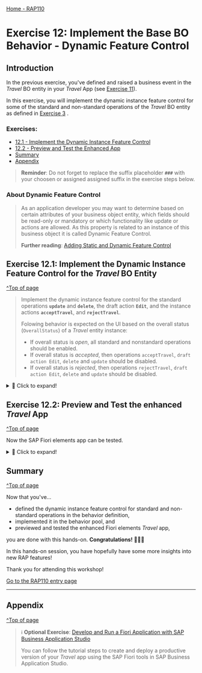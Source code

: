 [Home - RAP110](../../README.md)

# Exercise 12: Implement the Base BO Behavior - Dynamic Feature Control

## Introduction 
In the previous exercise, you've defined and raised a business event in the _Travel_ BO entity in your _Travel_ App (see [Exercise 11](../ex11/README.md)).

In this exercise, you will implement the dynamic instance feature control for some of the standard and non-standard operations of the _Travel_ BO entity as defined in [Exercise 3](../ex03/README.md) . 

### Exercises:
- [12.1 - Implement the Dynamic Instance Feature Control](#exercise-121-implement-the-dynamic-instance-feature-control-for-the-travel-bo-entity)
- [12.2 - Preview and Test the Enhanced App](#exercise-122-preview-and-test-the-enhanced-travel-app)
- [Summary](#summary)
- [Appendix](#appendix)

> **Reminder**: Do not forget to replace the suffix placeholder **`###`** with your choosen or assigned assigned suffix in the exercise steps below. 

### About Dynamic Feature Control
> As an application developer you may want to determine based on certain attributes of your business object entity, which fields should be read-only or mandatory or which functionality like update or actions are allowed.  As this property is related to an instance of this business object it is called Dynamic Feature Control.
> 
> **Further reading**: [Adding Static and Dynamic Feature Control](https://help.sap.com/docs/btp/sap-abap-restful-application-programming-model/adding-static-and-dynamic-feature-control)


## Exercise 12.1: Implement the Dynamic Instance Feature Control for the _Travel_ BO Entity
[^Top of page](#)

> Implement the dynamic instance feature control for the standard operations **`update`** and **`delete`**, the draft action **`Edit`**, and the instance actions **`acceptTravel`**, and **`rejectTravel`**.
> 
> Folowing behavior is expected on the UI based on the overall status (`OverallStatus`) of a _Travel_ entity instance:
> - If overall status is _open_, all standard and nonstandard operations should be enabled.
> - If overall status is _accepted_, then operations `acceptTravel`, `draft action Edit`, `delete` and `update` should be disabled.
> - If overall status is _rejected_, then operations `rejectTravel`, `draft action Edit`, `delete` and `update` should be disabled.

 <details>
  <summary>🔵 Click to expand!</summary>

1. Implement the following logic in the instance feature control method **`get_instance_features`** in the implementation part of the local handler class of the _Travel_ behavior pool ![ABAP class](../images/adt_class.png)**`ZRAP110_BP_TRAVELTP_###`**. 
   
   The business logic consists of the following steps:  
   1. Read the relevant data of the transferred _travel_ instances. 
      Only the fields **`TravelID`** and **`OverallStatus`** are needed to determine the operation state in the present scenario. 
   2. Evaluate the conditions and determine the state of the different operations. 
      The `COND` operator is used inline in the present scenario for the purpose. 
   3. Set the result set appropriately.   
   
   For that, insert the code snippet provided below into the method implementation of the instance feature control method `get_instance_features`.   
   Replace the placeholder **`###`** with your assigned suffix.  
  
   ```ABAP
   **************************************************************************
   * Instance-bound dynamic feature control
   **************************************************************************
     METHOD get_instance_features.
       " read relevant travel instance data
       READ ENTITIES OF ZRAP110_R_TravelTP_### IN LOCAL MODE
         ENTITY travel
            FIELDS ( TravelID OverallStatus )
            WITH CORRESPONDING #( keys )
          RESULT DATA(travels)
          FAILED failed.

       " evaluate the conditions, set the operation state, and set result parameter
       result = VALUE #( FOR travel IN travels
                          ( %tky                   = travel-%tky

                            %features-%update      = COND #( WHEN travel-OverallStatus = travel_status-accepted
                                                             THEN if_abap_behv=>fc-o-disabled ELSE if_abap_behv=>fc-o-enabled   )

                            %features-%delete      = COND #( WHEN travel-OverallStatus = travel_status-open
                                                             THEN if_abap_behv=>fc-o-enabled ELSE if_abap_behv=>fc-o-disabled   )

                            %action-Edit           = COND #( WHEN travel-OverallStatus = travel_status-accepted
                                                               THEN if_abap_behv=>fc-o-disabled ELSE if_abap_behv=>fc-o-enabled   )

                            %action-acceptTravel   = COND #( WHEN travel-OverallStatus = travel_status-accepted
                                                                 THEN if_abap_behv=>fc-o-disabled ELSE if_abap_behv=>fc-o-enabled   )

                            %action-rejectTravel   = COND #( WHEN travel-OverallStatus = travel_status-rejected
                                                               THEN if_abap_behv=>fc-o-disabled ELSE if_abap_behv=>fc-o-enabled   )
                         ) ).
     ENDMETHOD.                    
   ```   
      
      Your source code should look like this:
      
      ![Travel Behavior Pool](images/ex1201.png)
      
  2. Save ![save icon](../images/adt_save.png) and activate ![activate icon](../images/adt_activate.png) the changes.
 
 You're through with the implementation.
 
 </details>
 
## Exercise 12.2: Preview and Test the enhanced _Travel_ App
[^Top of page](#)

Now the SAP Fiori elements app can be tested. 

 <details>
  <summary>🔵 Click to expand!</summary>

You can either refresh your application in the browser using **F5** if the browser is still open - or go to your service binding **`ZRAP110_UI_TRAVEL_O4_###`** and start the Fiori elements App preview for the **`Travel`** entity set.

You can go ahead and test the logic of the dynamic feature control implemented in the backend.

For example, select a _travel_ instance that has the overall status _**Accepted**_, and check the state of the _**Accepted**_, the _**Edit**_, and the _**Delete**_ buttons. They all shall be disable.
 
 ![Travel Behavior Pool](images/ex1202.png)

> Remember the implemented dynamic BO behavior expected on the UI:
> - If a _travel_ instance has the overall status _**Accepted**_ (**`A`**)  or _**Rejected**_ (**`X`**), then the button _**Edit**_ and _**Delete**_ must be disabled for the given instance. 
> - In addition, following toggle behavior (enable/disable) should be displayed for both instance actions:
>   - If the overall status _**Accepted**_ (**`A`**), then the action _**Accept Travel**_ must be disabled. 
>   - If the overall status _**Rejected**_ (**`X`**), then the action _**Reject Travel**_ must be disabled. 

</details>

## Summary 
[^Top of page](#)

Now that you've... 
- defined the dynamic instance feature control for standard and non-standard operations in the behavior definition, 
- implemented it in the behavior pool, and
- previewed and tested the enhanced Fiori elements _Travel_ app,

you are done with this hands-on. **Congratulations!** 🎉🎉🎉

In this hands-on session, you have hopefully have some more insights into new RAP features!

Thank you for attending this workshop!

[Go to the RAP110 entry page](../../README.md#sap-teched-2023)

---

## Appendix
[^Top of page](#)

> ℹ **Optional Exercise**: [Develop and Run a Fiori Application with SAP Business Application Studio](https://developers.sap.com/tutorials/abap-environment-deploy-cf-production.html) 
> 
> You can follow the tutorial steps to create and deploy a productive version of your _Travel_ app using the SAP Fiori tools in SAP Business Application Studio.


